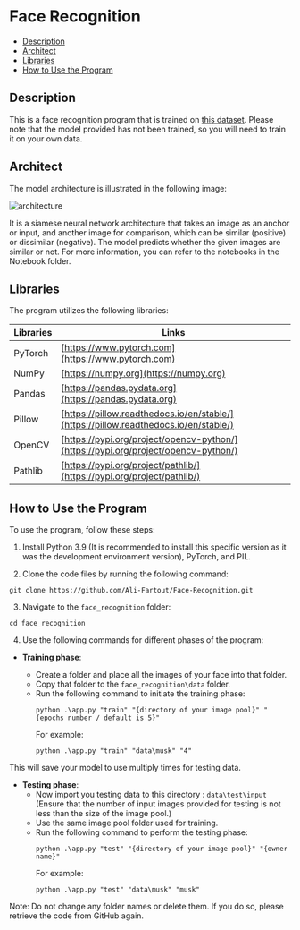 # Face Recognition

- [Description](#description)
- [Architect](#architect)
- [Libraries](#libraries)
- [How to Use the Program](#how-to-use-the-program)

## Description

This is a face recognition program that is trained on [this dataset](https://www.kaggle.com/datasets/saworz/human-faces-with-labels). Please note that the model provided has not been trained, so you will need to train it on your own data.

## Architect

The model architecture is illustrated in the following image:

![architecture](https://github.com/Ali-Fartout/Face-Recognition/blob/main/model.png)

It is a siamese neural network architecture that takes an image as an anchor or input, and another image for comparison, which can be similar (positive) or dissimilar (negative). The model predicts whether the given images are similar or not. For more information, you can refer to the notebooks in the Notebook folder.

## Libraries

The program utilizes the following libraries:

| Libraries | Links                                                                                |
|-----------|--------------------------------------------------------------------------------------|
| PyTorch   | [https://www.pytorch.com](https://www.pytorch.com)                                   |
| NumPy     | [https://numpy.org](https://numpy.org)                                               |
| Pandas    | [https://pandas.pydata.org](https://pandas.pydata.org)                               |
| Pillow    | [https://pillow.readthedocs.io/en/stable/](https://pillow.readthedocs.io/en/stable/) |
| OpenCV    | [https://pypi.org/project/opencv-python/](https://pypi.org/project/opencv-python/)   |
| Pathlib   | [https://pypi.org/project/pathlib/](https://pypi.org/project/pathlib/)               |

## How to Use the Program

To use the program, follow these steps:

1. Install Python 3.9 (It is recommended to install this specific version as it was the development environment version), PyTorch, and PIL.

2. Clone the code files by running the following command:

``` 
git clone https://github.com/Ali-Fartout/Face-Recognition.git
```

3. Navigate to the `face_recognition` folder: 
```
cd face_recognition
```

4. Use the following commands for different phases of the program:

- **Training phase**:

  - Create a folder and place all the images of your face into that folder.
  - Copy that folder to the `face_recognition\data` folder.
  - Run the following command to initiate the training phase:
    ```
    python .\app.py "train" "{directory of your image pool}" "{epochs number / default is 5}"
    ```
    For example:
    ```
    python .\app.py "train" "data\musk" "4"
    ```

This will save your model to use multiply times for testing data.

- **Testing phase**:
  - Now import you testing data to this directory : `data\test\input` (Ensure that the number of input images provided for testing  is not less than the size of the image pool.)
  - Use the same image pool folder used for training.
  - Run the following command to perform the testing phase:
    ```
    python .\app.py "test" "{directory of your image pool}" "{owner name}"
    ```
    For example:
    ```
    python .\app.py "test" "data\musk" "musk"
    ```

Note: Do not change any folder names or delete them. If you do so, please retrieve the code from GitHub again.
